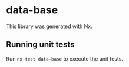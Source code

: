 # data-base

This library was generated with [Nx](https://nx.dev).

## Running unit tests

Run `nx test data-base` to execute the unit tests.
